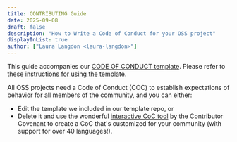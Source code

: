 ```yaml
---
title: CONTRIBUTING Guide
date: 2025-09-08
draft: false
description: "How to Write a Code of Conduct for your OSS project"
displayInList: true
author: ["Laura Langdon <laura-langdon>"]
---
```


This guide accompanies our [CODE OF CONDUCT template](https://github.com/UC-OSPO-Network/templates/blob/d8ba9301beb523c10a7195ddf0fb70a068312022/CODE_OF_CONDUCT-template.md). Please refer to these [instructions for using the template](https://github.com/UC-OSPO-Network/templates#how-to-use-the-templates).

All OSS projects need a Code of Conduct (COC) to establish expectations of behavior for all members of the community, and you can either:
- Edit the template we included in our template repo, or
- Delete it and use the wonderful [interactive CoC tool](https://www.contributor-covenant.org/adopt) by the Contributor Covenant to create a CoC that's customized for your community (with support for over 40 languages!).
